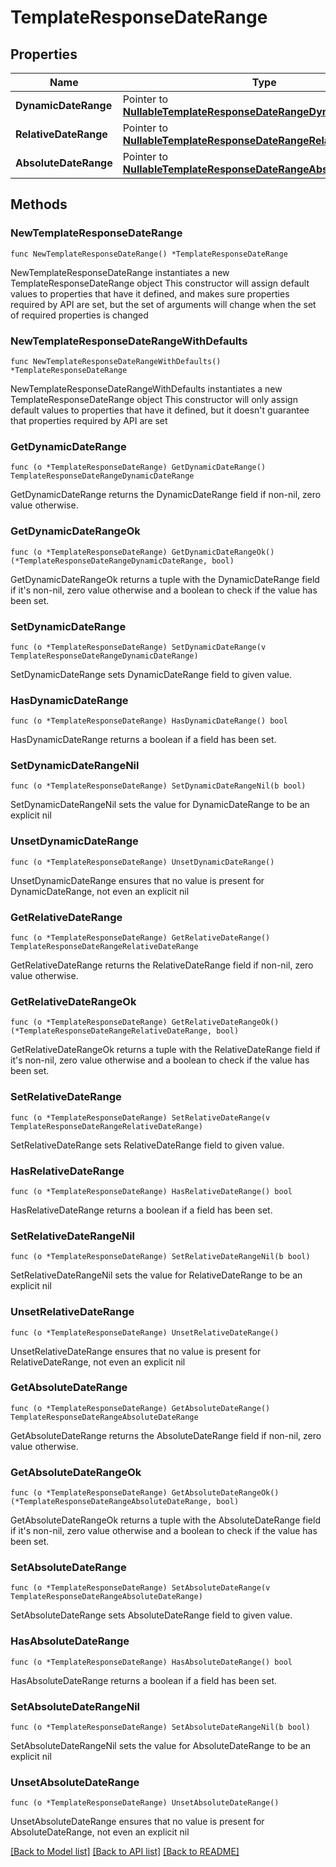 # TemplateResponseDateRange

## Properties

Name | Type | Description | Notes
------------ | ------------- | ------------- | -------------
**DynamicDateRange** | Pointer to [**NullableTemplateResponseDateRangeDynamicDateRange**](TemplateResponseDateRangeDynamicDateRange.md) |  | [optional] 
**RelativeDateRange** | Pointer to [**NullableTemplateResponseDateRangeRelativeDateRange**](TemplateResponseDateRangeRelativeDateRange.md) |  | [optional] 
**AbsoluteDateRange** | Pointer to [**NullableTemplateResponseDateRangeAbsoluteDateRange**](TemplateResponseDateRangeAbsoluteDateRange.md) |  | [optional] 

## Methods

### NewTemplateResponseDateRange

`func NewTemplateResponseDateRange() *TemplateResponseDateRange`

NewTemplateResponseDateRange instantiates a new TemplateResponseDateRange object
This constructor will assign default values to properties that have it defined,
and makes sure properties required by API are set, but the set of arguments
will change when the set of required properties is changed

### NewTemplateResponseDateRangeWithDefaults

`func NewTemplateResponseDateRangeWithDefaults() *TemplateResponseDateRange`

NewTemplateResponseDateRangeWithDefaults instantiates a new TemplateResponseDateRange object
This constructor will only assign default values to properties that have it defined,
but it doesn't guarantee that properties required by API are set

### GetDynamicDateRange

`func (o *TemplateResponseDateRange) GetDynamicDateRange() TemplateResponseDateRangeDynamicDateRange`

GetDynamicDateRange returns the DynamicDateRange field if non-nil, zero value otherwise.

### GetDynamicDateRangeOk

`func (o *TemplateResponseDateRange) GetDynamicDateRangeOk() (*TemplateResponseDateRangeDynamicDateRange, bool)`

GetDynamicDateRangeOk returns a tuple with the DynamicDateRange field if it's non-nil, zero value otherwise
and a boolean to check if the value has been set.

### SetDynamicDateRange

`func (o *TemplateResponseDateRange) SetDynamicDateRange(v TemplateResponseDateRangeDynamicDateRange)`

SetDynamicDateRange sets DynamicDateRange field to given value.

### HasDynamicDateRange

`func (o *TemplateResponseDateRange) HasDynamicDateRange() bool`

HasDynamicDateRange returns a boolean if a field has been set.

### SetDynamicDateRangeNil

`func (o *TemplateResponseDateRange) SetDynamicDateRangeNil(b bool)`

 SetDynamicDateRangeNil sets the value for DynamicDateRange to be an explicit nil

### UnsetDynamicDateRange
`func (o *TemplateResponseDateRange) UnsetDynamicDateRange()`

UnsetDynamicDateRange ensures that no value is present for DynamicDateRange, not even an explicit nil
### GetRelativeDateRange

`func (o *TemplateResponseDateRange) GetRelativeDateRange() TemplateResponseDateRangeRelativeDateRange`

GetRelativeDateRange returns the RelativeDateRange field if non-nil, zero value otherwise.

### GetRelativeDateRangeOk

`func (o *TemplateResponseDateRange) GetRelativeDateRangeOk() (*TemplateResponseDateRangeRelativeDateRange, bool)`

GetRelativeDateRangeOk returns a tuple with the RelativeDateRange field if it's non-nil, zero value otherwise
and a boolean to check if the value has been set.

### SetRelativeDateRange

`func (o *TemplateResponseDateRange) SetRelativeDateRange(v TemplateResponseDateRangeRelativeDateRange)`

SetRelativeDateRange sets RelativeDateRange field to given value.

### HasRelativeDateRange

`func (o *TemplateResponseDateRange) HasRelativeDateRange() bool`

HasRelativeDateRange returns a boolean if a field has been set.

### SetRelativeDateRangeNil

`func (o *TemplateResponseDateRange) SetRelativeDateRangeNil(b bool)`

 SetRelativeDateRangeNil sets the value for RelativeDateRange to be an explicit nil

### UnsetRelativeDateRange
`func (o *TemplateResponseDateRange) UnsetRelativeDateRange()`

UnsetRelativeDateRange ensures that no value is present for RelativeDateRange, not even an explicit nil
### GetAbsoluteDateRange

`func (o *TemplateResponseDateRange) GetAbsoluteDateRange() TemplateResponseDateRangeAbsoluteDateRange`

GetAbsoluteDateRange returns the AbsoluteDateRange field if non-nil, zero value otherwise.

### GetAbsoluteDateRangeOk

`func (o *TemplateResponseDateRange) GetAbsoluteDateRangeOk() (*TemplateResponseDateRangeAbsoluteDateRange, bool)`

GetAbsoluteDateRangeOk returns a tuple with the AbsoluteDateRange field if it's non-nil, zero value otherwise
and a boolean to check if the value has been set.

### SetAbsoluteDateRange

`func (o *TemplateResponseDateRange) SetAbsoluteDateRange(v TemplateResponseDateRangeAbsoluteDateRange)`

SetAbsoluteDateRange sets AbsoluteDateRange field to given value.

### HasAbsoluteDateRange

`func (o *TemplateResponseDateRange) HasAbsoluteDateRange() bool`

HasAbsoluteDateRange returns a boolean if a field has been set.

### SetAbsoluteDateRangeNil

`func (o *TemplateResponseDateRange) SetAbsoluteDateRangeNil(b bool)`

 SetAbsoluteDateRangeNil sets the value for AbsoluteDateRange to be an explicit nil

### UnsetAbsoluteDateRange
`func (o *TemplateResponseDateRange) UnsetAbsoluteDateRange()`

UnsetAbsoluteDateRange ensures that no value is present for AbsoluteDateRange, not even an explicit nil

[[Back to Model list]](../README.md#documentation-for-models) [[Back to API list]](../README.md#documentation-for-api-endpoints) [[Back to README]](../README.md)


